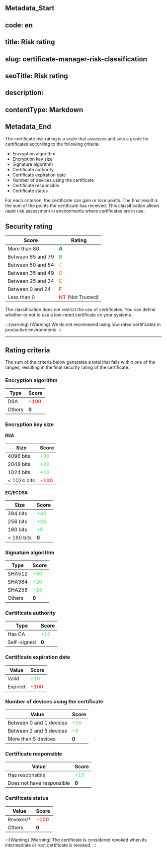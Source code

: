 ## Metadata_Start 
## code: en
## title: Risk rating 
## slug: certificate-manager-risk-classification 
## seoTitle: Risk rating 
## description:  
## contentType: Markdown 
## Metadata_End
The certificate risk rating is a scale that assesses and sets a grade for certificates according to the following criteria:

- Encryption algorithm
- Encryption key size
- Signature algorithm
- Certificate authority
- Certificate expiration date
- Number of devices using the certificate
- Certificate responsible
- Certificate status

For each criterion, the certificate can gain or lose points. The final result is the sum of the points the certificate has received. This classification allows rapid risk assessment in environments where certificates are in use.

## Security rating

| Score | Rating |
|---|---|
| More than 80      | <span style="color:#037255">**A**</span> |
| Between 65 and 79 | <span style="color:#4ECC84">**B**</span> |
| Between 50 and 64 | <span style="color:#F9DE3E">**C**</span> |
| Between 35 and 49 | <span style="color:#FE9848">**D**</span> |
| Between 25 and 34 | <span style="color:#FE9848">**E**</span> |
| Between 0 and 24  | <span style="color:#F93E3E">**F**</span> |
| Less than 0       | <span style="color:#F93E3E">**NT**</span> (Not Trusted) |

The classification does not restrict the use of certificates. You can define whether or not to use a low-rated certificate on your systems.

:::(warning) (Warning)
We do not recommend using low-rated certificates in productive environments.
:::
***
## Rating criteria
The sum of the criteria below generates a total that falls within one of the ranges, resulting in the final security rating of the certificate.

### Encryption algorithm

| Type | Score |
|---|---|
| DSA | <span style="color:#F93E3E">**-100**</span> |
| Others | **0** |

### Encryption key size

**RSA**

| Size | Score |
|---|---|
| 4096 bits     | <span style="color:#71EA90">**+30**</span> |
| 2048 bits     | <span style="color:#71EA90">**+20**</span> |
| 1024 bits     | <span style="color:#71EA90">**+10**</span> |
| < 1024 bits   | <span style="color:#F93E3E">**-100**</span> |

**EC/ECDSA**

| Size | Score |
|---|---|
| 384 bits | <span style="color:#71EA90">**+40**</span> |
| 256 bits | <span style="color:#71EA90">**+25**</span> |
| 160 bits | <span style="color:#71EA90">**+5**</span> |
| < 160 bits | **0** |

### Signature algorithm

| Type | Score |
|---|---|
| SHA512 | <span style="color:#71EA90">**+30**</span> |
| SHA384 | <span style="color:#71EA90">**+20**</span> |
| SHA256 | <span style="color:#71EA90">**+10**</span> |
| Others | **0** |

### Certificate authority

| Type | Score |
|---|---|
| Has CA | <span style="color:#71EA90">**+10**</span> |
| Self-signed | **0** |

### Certificate expiration date

| Value | Score |
|---|---|
| Valid   | <span style="color:#71EA90">**+10**</span> |
| Expired | <span style="color:#F93E3E">**-100**</span> |

### Number of devices using the certificate

| Value | Score |
|---|---|
| Between 0 and 1 devices | <span style="color:#71EA90">**+10**</span> |
| Between 2 and 5 devices | <span style="color:#71EA90">**+5**</span> |
| More than 5 devices | **0** |

### Certificate responsible

| Value | Score |
|---|---|
| Has responsible | <span style="color:#71EA90">**+10**</span> |
| Does not have responsible | **0** |

### Certificate status

| Value | Score |
|---|---|
| Revoked* | <span style="color:#F93E3E">**-100**</span> |
| Others | **0** |

:::(Warning) (Warning)
The certificate is considered revoked when its intermediate or root certificate is revoked.
:::



